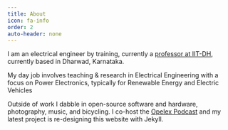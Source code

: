 ```yaml
---
title: About
icon: fa-info
order: 2
auto-header: none
---
```


I am an electrical engineer by training, currently a <a href="http://iitdh.ac.in/~kabhijit" target="_blank">professor at IIT-DH</a>, currently based in Dharwad, Karnataka.

My day job involves teaching & research in Electrical Engineering with a focus on Power Electronics, typically for Renewable Energy and Electric Vehicles

Outside of work I dabble in open-source software and hardware, photography, music, and bicycling. I co-host the  <a href="opelex.net/podcast" target="_blank">Opelex Podcast</a> and my latest project is re-designing this website with Jekyll.
